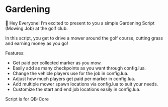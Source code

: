 # Gardening

:wave:  Hey Everyone!
I’m excited to present to you a simple Gardening Script (Mowing Job) at the golf club.

In this script, you get to drive a mower around the golf course, cutting grass and earning money as you go!

Features:

- Get paid per collected marker as you mow.
- Easily add as many checkpoints as you want through config.lua.
- Change the vehicle players use for the job in config.lua.
- Adjust how much players get paid per marker in config.lua.
- Add multiple mower spawn locations via config.lua to suit your needs.
- Customize the start and end job locations easily in config.lua.

Script is for QB-Core 
